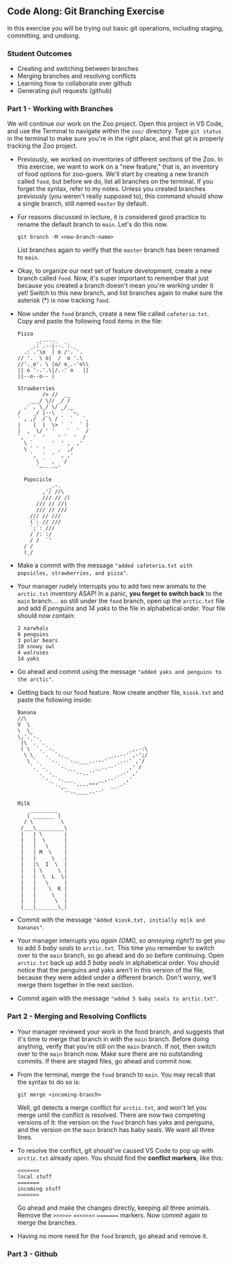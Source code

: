 ## Code Along: Git Branching Exercise

In this exercise you will be trying out basic git operations, including staging, committing, and undoing.

### Student Outcomes

- Creating and switching between branches
- Merging branches and resolving conflicts
- Learning how to collaborate over github
- Generating pull requests (github)

### Part 1 - Working with Branches

We will continue our work on the Zoo project. Open this project in VS Code, and use the Terminal to navigate within the `zoo/` directory. Type `git status` in the terminal to make sure you're in the right place, and that git is properly tracking the Zoo project.

- Previously, we worked on inventories of different sections of the Zoo. In this exercise, we want to work on a "new feature," that is, an inventory of food options for zoo-goers. We'll start by creating a new branch called `food`, but before we do, list all branches on the terminal. If you forget the syntax, refer to my notes. Unless you created branches previously (you weren't really supposed to), this command should show a single branch, still named `master` by default.

- For reasons discussed in lecture, it is considered good practice to rename the default branch to `main`. Let's do this now.

  ```
  git branch -M <new-branch-name>
  ```

  List branches again to verify that the `master` branch has been renamed to `main`.

- Okay, to organize our next set of feature development, create a new branch called `food`. Now, it's super important to remember that just because you created a branch doesn't mean you're working under it yet! Switch to this new branch, and list branches again to make sure the asterisk (\*) is now tracking `food`.

- Now under the `food` branch, create a new file called `cafeteria.txt`. Copy and paste the following food items in the file:

  ```
  Pizza
        _....._
      _.:`.--|--.`:._
    .: .'\o  | o /'. '.
  // '.  \ o|  /  o '.\
  //'._o'. \ |o/ o_.-'o\\
  || o '-.'.\|/.-' o   ||
  ||--o--o-- |

  Strawberries
          /> //  __
      ___/ \// _/ /
    ,' , \_/ \/ _/__
  /    _/ |--\  `  `~,
  ' , ,/  /`\ / `  `   `,
  |    |  |  \> `  `  ` |
  |  ,  \/ ' '    `  `  /
  `,   '  '    ' `  '  /
    \ `      '  ' ,  ,'
    \ ` ` '    ,  ,/
      `,  `  '  , ,'
        \ `  ,   /
        `~----~'

    Popscicle
            _.-.
          ,'/ //\
          /// // /)
        /// // //|
        /// // ///
      /// // ///
      (`: // ///
      `;`: ///
      / /:`:/
      / /  `'
    / /
    (_/
  ```

- Make a commit with the message `"added cafeteria.txt with popsicles, strawberries, and pizza"`.

- Your manager rudely interrupts you to add two new animals to the `arctic.txt` inventory ASAP! In a panic, **you forget to switch back** to the `main` branch.... so still under the `food` branch, open up the `arctic.txt` file and add _6 penguins_ and _14 yaks_ to the file in alphabetical order. Your file should now contain:

  ```
  2 narwhals
  6 penguins
  3 polar bears
  10 snowy owl
  4 walruses
  14 yaks
  ```

- Go ahead and commit using the message `"added yaks and penguins to the arctic"`.

- Getting back to our food feature. Now create another file, `kiosk.txt` and paste the following inside:

  ```
  Banana
  //\
  V  \
  \  \_
  \,'.`-.
   |\ `. `.
   ( \  `. `-.                        _,.-:\
    \ \   `.  `-._             __..--' ,-';/
     \ `.   `-.   `-..___..---'   _.--' ,'/
      `. `.    `-._        __..--'    ,' /
        `. `-_     ``--..''       _.-' ,'
          `-_ `-.___        __,--'   ,'
             `-.__  `----"""    __.-'
                `--..____..--'

  Milk
      _________
     | _______ |
    / \         \
   /___\_________\
   |   | \       |
   |   |  \      |
   |   |   \     |
   |   | M  \    |
   |   |     \   |
   |   |\  I  \  |
   |   | \     \ |
   |   |  \  L  \|
   |   |   \     |
   |   |    \  K |
   |   |     \   |
   |   |      \  |
   |___|_______\_|
  ```

- Commit with the message `"Added kiosk.txt, initially milk and bananas"`.

- Your manager interrupts you _again (OMG, so annoying right?)_ to get you to add _5 baby seals_ to `arctic.txt`. This time you remember to switch over to the `main` branch, so go ahead and do so before continuing. Open `arctic.txt` back up add _5 baby seals_ in alphabetical order. You should notice that the penguins and yaks aren't in this version of the file, because they were added under a different branch. Don't worry, we'll merge them together in the next section.

- Commit again with the message `"added 5 baby seals to arctic.txt"`.

### Part 2 - Merging and Resolving Conflicts

- Your manager reviewed your work in the food branch, and suggests that it's time to merge that branch in with the `main` branch. Before doing anything, verify that you're still on the `main` branch. If not, then switch over to the `main` branch now. Make sure there are no outstanding commits. If there are staged files, go ahead and commit now.

- From the terminal, merge the `food` branch to `main`. You may recall that the syntax to do so is:

  ```
  git merge <incoming-branch>
  ```

  Well, git detects a merge conflict for `arctic.txt`, and won't let you merge until the conflict is resolved. There are now two competing versions of it: the version on the `food` branch has yaks and penguins, and the version on the `main` branch has baby seals. We want all three lines.

- To resolve the conflict, git should've caused VS Code to pop up with `arctic.txt` already open. You should find the **conflict markers**, like this:

  ```
  <<<<<<<
  local stuff
  =======
  incoming stuff
  >>>>>>>
  ```

  Go ahead and make the changes directly, keeping all three animals. Remove the `>>>>>>` `<<<<<<<` `=======` markers. Now commit again to merge the branches.

- Having no more need for the `food` branch, go ahead and remove it.

### Part 3 - Github
